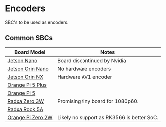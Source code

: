 # Encoders

SBC's to be used as encoders.

## Common SBCs

| Board Model |  Notes |
| --- | --- |
| [Jetson Nano](jetson_nano.md) | Board discontinued by Nvidia |
| [Jetson Orin Nano](jetson_orin_nano.md) | No hardware encoders |
| [Jetson Orin NX](jetson_orin_nx.md) | Hardware AV1 encoder |
| [Orange Pi 5 Plus](orangepi_5_plus.md) |  |
| [Orange Pi 5](orange_pi_5.md) |  |
| [Radxa Zero 3W](radxa_zero_2w.md) |  Promising tiny board for 1080p60. |
| [Radxa Rock 5A](radxa_rock_5a.md) |  |
| [Orange Pi Zero 2W](orangepi_zero_2w.md) | Likely no support as RK3566 is better SoC. |
